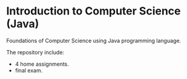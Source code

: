 # Introduction to Computer Science (Java)
Foundations of Computer Science using Java programming language. 



The repository include:
  * 4 home assignments.
  * final exam.
